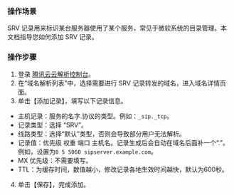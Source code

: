 ### 操作场景
SRV 记录用来标识某台服务器使用了某个服务，常见于微软系统的目录管理。本文档指导您如何添加 SRV 记录。
### 操作步骤
1. 登录 [腾讯云云解析控制台](https://console.cloud.tencent.com/cns)。
2. 在“域名解析列表”中，选择需要进行 SRV 记录转发的域名，进入域名详情页面。
3. 单击【添加记录】，填写以下记录信息。
 - 主机记录：服务的名字.协议的类型。例如：`_sip._tcp`。
 - 记录类型：选择 “SRV”。
 - 线路类型：选择“默认”类型，否则会导致部分用户无法解析。
 - 记录值：优先级 权重 端口 主机名。记录生成后会自动在域名后面补一个“.”。
   例如，设置为`0 5 5060 sipserver.example.com`。
 - MX 优先级：不需要填写。
 - TTL：为缓存时间，数值越小，修改记录各地生效时间越快，默认为600秒。
4. 单击【保存】，完成添加。
